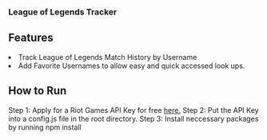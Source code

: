 ### League of Legends Tracker

## Features
<li>Track League of Legends Match History by Username
<br>
<li>Add Favorite Usernames to allow easy and quick accessed look ups.

## How to Run
  Step 1: Apply for a Riot Games API Key for free [here.](https://developer.riotgames.com/)
  Step 2: Put the API Key into a config.js file in the root directory.
  Step 3: Install neccessary packages by running npm install
